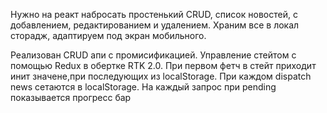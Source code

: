 Нужно на реакт набросать простенький CRUD, список новостей, с добавлением, редактированием и удалением. Храним все в локал сторадж, адаптируем под экран мобильного.

Реализован CRUD апи с промисификацией. Управление стейтом с помощью Redux в обертке RTK 2.0. При первом фетч в стейт приходит
инит значене,при последующих из localStorage. При каждом dispatch news сетаются в localStorage. На каждый запрос при pending показывается прогресс бар